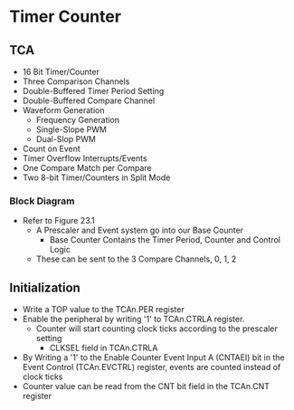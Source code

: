 # Timer Counter

## TCA

- 16 Bit Timer/Counter
- Three Comparison Channels
- Double-Buffered Timer Period Setting
- Double-Buffered Compare Channel
- Waveform Generation
  - Frequency Generation
  - Single-Slope PWM
  - Dual-Slop PWM
- Count on Event
- Timer Overflow Interrupts/Events
- One Compare Match per Compare
- Two 8-bit Timer/Counters in Split Mode

### Block Diagram

- Refer to Figure 23.1
  - A Prescaler and Event system go into our Base Counter
    - Base Counter Contains the Timer Period, Counter and Control Logic
  - These can be sent to the 3 Compare Channels, 0, 1, 2

## Initialization

- Write a TOP value to the TCAn.PER register
- Enable the peripheral by writing '1' to TCAn.CTRLA register.
  - Counter will start counting clock ticks according to the prescaler setting
    - CLKSEL field in TCAn.CTRLA
- By Writing a '1' to the Enable Counter Event Input A (CNTAEI) bit in the Event
  Control (TCAn.EVCTRL) register, events are counted instead of clock ticks
- Counter value can be read from the CNT bit field in the TCAn.CNT register

